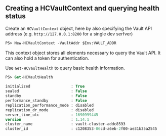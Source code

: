 ## Creating a HCVaultContext and querying health status

Create an `HCVaultContext` object, here by also specifying the Vault API address (e.g. `http://127.0.0.1:8200` for a single dev serfver)

```ps
PS> New-HCVaultContext -VaultAddr $Env:VAULT_ADDR
```

This context object stores all elements necessary to query the Vault API. It can also hold a token for authentication.

Use `Get-HCVaultHealth` to query basic health information.

```ps
PS> Get-HCVaultHealth                       
                                                                                                                        
initialized                  : True
sealed                       : False
standby                      : False
performance_standby          : False
replication_performance_mode : disabled
replication_dr_mode          : disabled
server_time_utc              : 1690999445
version                      : 1.14.1
cluster_name                 : vault-cluster-addc8593
cluster_id                   : c1208353-06cd-a6eb-2f00-ae31b35a2545
```
